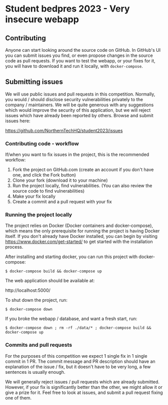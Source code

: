# Student bedpres 2023 - Very insecure webapp

## Contributing

Anyone can start looking around the source code on GitHub.
In GitHub's UI you can submit issues you find, or even propose changes in the source code as pull requests.
If you want to test the webapp, or your fixes for it, you will have to download it and run it locally, with `docker-compose`.

## Submitting issues

We will use public issues and pull requests in this competition.
Normally, you would / should disclose security vulnerabilities privately to the company / maintainers.
We will be quite generous with any suggestions which would improve the security of this application, but we will reject issues which have already been reported by others.
Browse and submit issues here:

https://github.com/NorthernTechHQ/student2023/issues

### Contributing code - workflow

If/when you want to fix issues in the project, this is the recommended workflow:

1. Fork the project on GitHub.com (create an account if you don't have one, and click the Fork button)
2. Clone your fork (download it to your machine)
3. Run the project locally, find vulnerabilities. (You can also review the source code to find vulnerabilities)
4. Make your fix locally
5. Create a commit and a pull request with your fix

### Running the project locally

The project relies on Docker (Docker containers and docker-compose), which means the only prerequisite for running the project is having Docker itself.
If you don't already have Docker installed, you can begin by visiting https://www.docker.com/get-started/ to get started with the installation process.

After installing and starting docker, you can run this project with docker-compose:

```
$ docker-compose build && docker-compose up
```

The web application should be available at:

http://localhost:5000/

To shut down the project, run:

```
$ docker-compose down
```

If you broke the webapp / database, and want a fresh start, run:

```
$ docker-compose down ; rm -rf ./data/* ; docker-compose build && docker-compose up
```

### Commits and pull requests

For the purposes of this competition we expect 1 single fix in 1 single commit in 1 PR.
The commit message and PR description should have an explanation of the issue / fix, but it doesn't have to be very long, a few sentences is usually enough.

We will generally reject issues / pull requests which are already submitted.
However, if your fix is significantly better than the other, we might allow it or give a prize for it.
Feel free to look at issues, and submit a pull request fixing one of them.
